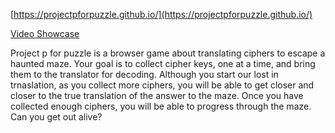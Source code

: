 [https://projectpforpuzzle.github.io/](https://projectpforpuzzle.github.io/)

[Video Showcase](https://youtu.be/dzM1z7OgmJ4)

Project p for puzzle is a browser game about translating ciphers to escape a haunted maze. Your goal is to collect cipher keys, one at a time, and bring them to the translator for decoding. Although you start our lost in trnaslation, as you collect more ciphers, you will be able to get closer and closer to the true translation of the answer to the maze. Once you have collected enough ciphers, you will be able to progress through the maze. Can you get out alive?
